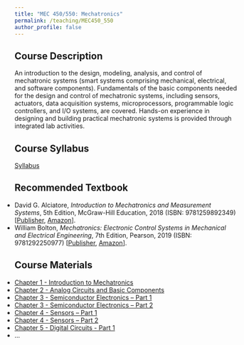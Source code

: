 ```yaml
---
title: "MEC 450/550: Mechatronics"
permalink: /teaching/MEC450_550
author_profile: false
---
```


## Course Description
An introduction to the design, modeling, analysis, and control of mechatronic systems (smart systems comprising mechanical, electrical, and software components). Fundamentals of the basic components needed for the design and control of mechatronic systems, including sensors, actuators, data acquisition systems, microprocessors, programmable logic controllers, and I/O systems, are covered. Hands-on experience in designing and building practical mechatronic systems is provided through integrated lab activities.

## Course Syllabus
[Syllabus](https://aminfakhari.github.io/_pages/teaching/MEC450_550/MEC450_550_Syllabus_Fall2023.pdf)

## Recommended Textbook
<ul style="margin-left: 0; padding-left: 0; list-style-type: disc;">
    <li>
        David G. Alciatore, <i>Introduction to Mechatronics and Measurement Systems</i>, 5th Edition, McGraw-Hill Education, 2018 (ISBN: 9781259892349)
        [<a href="https://www.mheducation.com/highered/product/1259892344.html" target="_blank"><u>Publisher</u></a>,
        <a href="https://www.amazon.com/Introduction-Mechatronics-Measurement-Systems-5Th/dp/1260085198/" target="_blank"><u>Amazon</u></a>].
    </li>
	<li>
        William Bolton, <i>Mechatronics: Electronic Control Systems in Mechanical and Electrical Engineering</i>, 7th Edition, Pearson, 2019 (ISBN: 9781292250977)
        [<a href="https://www.pearson.com/en-us/subject-catalog/p/mechatronics-electronic-control-systems-in-mechanical-and-electrical-engineering/P200000003775/9781292250977" target="_blank"><u>Publisher</u></a>,
        <a href="https://www.amazon.com/Mechatronics-Electronic-Mechanical-Electrical-Engineering/dp/1292250976/" target="_blank"><u>Amazon</u></a>].
    </li>
</ul>

## Course Materials
<ul style="margin-left: 0; padding-left: 0; list-style-type: disc;">
    <li><a href="https://aminfakhari.github.io/_pages/teaching/MEC450_550/Chapter_1_-_Introduction_to_Mechatronics.pdf">Chapter 1 - Introduction to Mechatronics</a></li>
    <li><a href="https://aminfakhari.github.io/_pages/teaching/MEC450_550/Chapter_2_-_Analog_Circuits_and_Basic_Components.pdf">Chapter 2 - Analog Circuits and Basic Components</a></li>
	<li><a href="https://aminfakhari.github.io/_pages/teaching/MEC450_550/Chapter_3_-_Semiconductor_Electronics_-_Part_1.pdf">Chapter 3 - Semiconductor Electronics – Part 1</a></li>
	<li><a href="https://aminfakhari.github.io/_pages/teaching/MEC450_550/Chapter_3_-_Semiconductor_Electronics_-_Part_2.pdf">Chapter 3 - Semiconductor Electronics – Part 2</a></li>
	<li><a href="https://aminfakhari.github.io/_pages/teaching/MEC450_550/Chapter_4_-_Sensors_-_Part_1.pdf">Chapter 4 - Sensors – Part 1</a></li>
	<li><a href="https://aminfakhari.github.io/_pages/teaching/MEC450_550/Chapter_4_-_Sensors_-_Part_2.pdf">Chapter 4 - Sensors – Part 2</a></li>
	<li><a href="https://aminfakhari.github.io/_pages/teaching/MEC450_550/Chapter_5_-_Digital_Circuits_-_Part_1.pdf">Chapter 5 - Digital Circuits - Part 1</a></li>
    <li>...</li>
</ul>